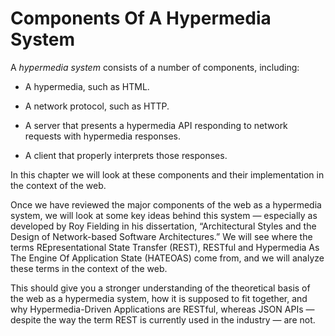 # Components Of A Hypermedia System

A _hypermedia system_ consists of a number of components, including:

*   A hypermedia, such as HTML.
    
*   A network protocol, such as HTTP.
    
*   A server that presents a hypermedia API responding to network requests with hypermedia responses.
    
*   A client that properly interprets those responses.
    

In this chapter we will look at these components and their implementation in the context of the web.

Once we have reviewed the major components of the web as a hypermedia system, we will look at some key ideas behind this system — especially as developed by Roy Fielding in his dissertation, “Architectural Styles and the Design of Network-based Software Architectures.” We will see where the terms REpresentational State Transfer (REST), RESTful and Hypermedia As The Engine Of Application State (HATEOAS) come from, and we will analyze these terms in the context of the web.

This should give you a stronger understanding of the theoretical basis of the web as a hypermedia system, how it is supposed to fit together, and why Hypermedia-Driven Applications are RESTful, whereas JSON APIs — despite the way the term REST is currently used in the industry — are not.
